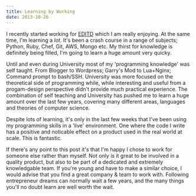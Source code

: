 ```yaml
---
title: Learning by Working
date: 2013-10-26
---
```


I recently started working for [EDITD](http://editd.com) which I am really enjoying. At the same time, I'm learning a _lot_. It's been a crash course in a range of subjects; Python, Ruby, Chef, Git, AWS, Mongo etc. My thirst for knowledge is definitely being filled, I'm going to learn a huge amount very quicky.

Until and even during University most of my 'programming knowledge' was self taught. From Blogger to Wordpress; Garry's Mod to Lua+Nginx; Command prompt to bash/SSH. University was more focused on the theoretical side of programming while, while interesting and useful from a progam-design perspective didn't provide much practical experience. The combination of self teaching and University has pushed me to learn a huge amount over the last few years, covering many different areas, languages and theories of computer science.

Despite lots of learning, it's only in the last few weeks that I've been using my programming skills in a 'live' environment. One where the code I write has a positive and noticable effect on a product used in the real world at scale. This is fantastic.

If there's any point to this post it's that I'm happy I chose to work for someone else rather than myself. Not only is it great to be involved in a quality product, but also to be part of a dedicated and extremely knowledgable team. If you're young and have to make a similar choice, I would advise that you find a great company & team to work with. Following entrepreneur dreams can normally wait a few years, and the many things you'll no doubt learn are well worth the wait.
